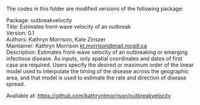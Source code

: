 The codes in this folder are modified versions of the following package:

Package: outbreakvelocity  
Title: Estimates front-wave velocity of an outbreak  
Version: 0.1  
Authors: Kathryn Morrison, Kate Zinszer  
Maintainer: Kathryn Morrison <kt.morrison@mail.mcgill.ca>  
Description: Estimates front-wave velocity of an outbreaking or emerging infectious disease. As inputs, only spatial coordinates and dates of first case are required. Users specify the desired or maximum order of the linear model used to interpolate the timing of the disease across the geographic area, and that model is used to estimate the rate and direction of disease spread.

Available at: https://github.com/kathryntmorrison/outbreakvelocity
